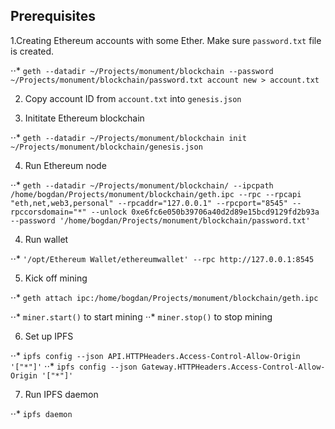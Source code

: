 ## Prerequisites

1.Creating Ethereum accounts with some Ether. Make sure `password.txt` file is created. 

⋅⋅* `geth --datadir ~/Projects/monument/blockchain --password ~/Projects/monument/blockchain/password.txt account new > account.txt`


2. Copy account ID from `account.txt` into `genesis.json`

3. Inititate Ethereum blockchain

⋅⋅* `geth --datadir ~/Projects/monument/blockchain init ~/Projects/monument/blockchain/genesis.json`

4. Run Ethereum node

⋅⋅* ```geth --datadir ~/Projects/monument/blockchain/ --ipcpath /home/bogdan/Projects/monument/blockchain/geth.ipc --rpc --rpcapi "eth,net,web3,personal" --rpcaddr="127.0.0.1" --rpcport="8545" --rpccorsdomain="*" --unlock 0xe6fc6e050b39706a40d2d89e15bcd9129fd2b93a --password '/home/bogdan/Projects/monument/blockchain/password.txt'```

4. Run wallet

⋅⋅* `'/opt/Ethereum Wallet/ethereumwallet' --rpc http://127.0.0.1:8545`

5. Kick off mining

⋅⋅* `geth attach ipc:/home/bogdan/Projects/monument/blockchain/geth.ipc`

⋅⋅* `miner.start()` to start mining
⋅⋅* `miner.stop()` to stop mining

6. Set up IPFS

⋅⋅* `ipfs config --json API.HTTPHeaders.Access-Control-Allow-Origin '["*"]'`
⋅⋅* `ipfs config --json Gateway.HTTPHeaders.Access-Control-Allow-Origin '["*"]'`

7. Run IPFS daemon

⋅⋅* `ipfs daemon`